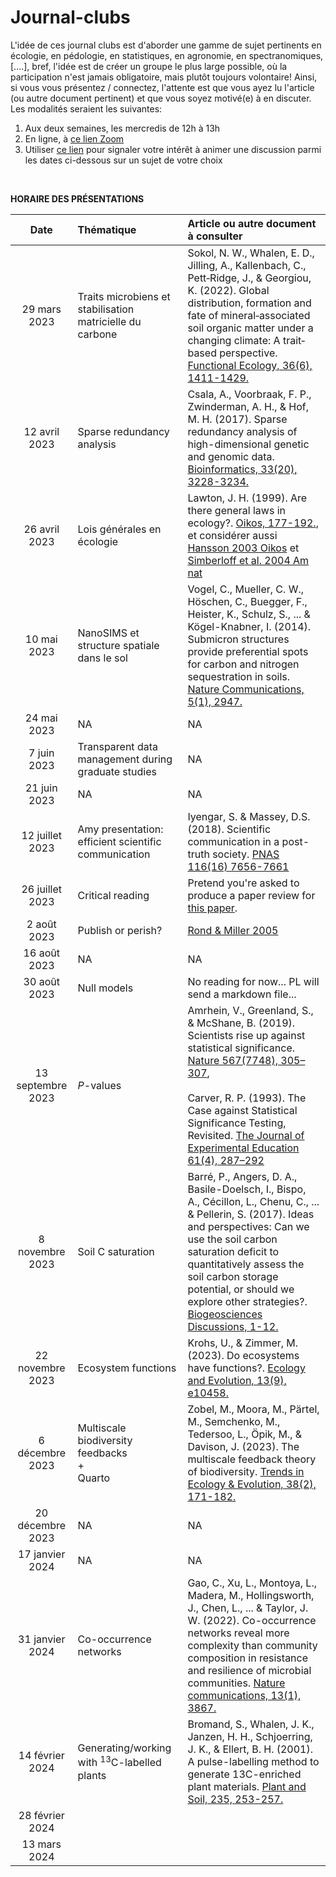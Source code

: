 # Journal-clubs

L'idée de ces journal clubs est d'aborder une gamme de sujet pertinents en écologie, en pédologie, en statistiques, en agronomie, en spectranomiques, [....], bref, l'idée est de créer un groupe le plus large possible, où la participation n'est jamais obligatoire, mais plutôt toujours volontaire! Ainsi, si vous vous présentez / connectez, l'attente est que vous ayez lu l'article (ou autre document pertinent) et que vous soyez motivé(e) à en discuter. Les modalités seraient les suivantes:


1. Aux deux semaines, les mercredis de 12h à 13h
2. En ligne, à [ce lien Zoom](https://umontreal.zoom.us/j/89884221721?pwd=bVNVTHV1SVZOVys1NVVtLytQU2M1dz09)
3. Utiliser [ce lien](https://forms.gle/2yaCDAK7QYEc2hnx8) pour signaler votre intérêt à animer une discussion parmi les dates ci-dessous sur un sujet de votre choix

<br>

**HORAIRE DES PRÉSENTATIONS**

| Date | Thématique | Article ou autre document à consulter |
|:---:|:--------------|:---------------------------------|
|29 mars 2023|Traits microbiens et stabilisation matricielle du carbone|Sokol, N. W., Whalen, E. D., Jilling, A., Kallenbach, C., Pett‐Ridge, J., & Georgiou, K. (2022). Global distribution, formation and fate of mineral‐associated soil organic matter under a changing climate: A trait‐based perspective. [Functional Ecology, 36(6), 1411-1429.](https://doi.org/10.1111/1365-2435.14040)|
|12 avril 2023|Sparse redundancy analysis|Csala, A., Voorbraak, F. P., Zwinderman, A. H., & Hof, M. H. (2017). Sparse redundancy analysis of high-dimensional genetic and genomic data. [Bioinformatics, 33(20), 3228-3234.](https://doi.org/10.1093/bioinformatics/btx374)|
|26 avril 2023|Lois générales en écologie|Lawton, J. H. (1999). Are there general laws in ecology?. [Oikos, 177-192.](https://doi.org/10.2307/3546712), et considérer aussi [Hansson 2003 Oikos](https://doi.org/10.1034/j.1600-0706.2003.12479.x) et [Simberloff et al. 2004 Am nat](https://doi.org/10.1086/420777)|
|10 mai 2023|NanoSIMS et structure spatiale dans le sol|Vogel, C., Mueller, C. W., Höschen, C., Buegger, F., Heister, K., Schulz, S., ... & Kögel-Knabner, I. (2014). Submicron structures provide preferential spots for carbon and nitrogen sequestration in soils. [Nature Communications, 5(1), 2947.](https://www.nature.com/articles/ncomms3947)|
|24 mai 2023|NA|NA|
|7 juin 2023|Transparent data management during graduate studies|NA|
|21 juin 2023|NA|NA|
|12 juillet 2023|Amy presentation: efficient scientific communication|Iyengar, S. & Massey, D.S. (2018). Scientific communication in a post-truth society. [PNAS 116(16) 7656-7661](https://www.pnas.org/doi/full/10.1073/pnas.1805868115)|
|26 juillet 2023|Critical reading|Pretend you're asked to produce a paper review for [this paper](https://link.springer.com/article/10.1007/s00374-017-1217-x).|
|2 août 2023|Publish or perish?|[Rond & Miller 2005](https://journals.sagepub.com/doi/abs/10.1177/1056492605276850)|
|16 août 2023|NA|NA|
|30 août 2023|Null models|No reading for now... PL will send a markdown file...|
|13 septembre 2023|*P*-values|Amrhein, V., Greenland, S., & McShane, B. (2019). Scientists rise up against statistical significance. [Nature 567(7748), 305–307](https://can01.safelinks.protection.outlook.com/?url=https%3A%2F%2Fdoi.org%2F10.1038%2Fd41586-019-00857-9&data=05%7C01%7Cpierre-luc.chagnon%40agr.gc.ca%7Cee0253071d654a5ed57208dbafa1800a%7C9da98bb118574cc387519a49e35d24cd%7C0%7C0%7C638296880403598305%7CUnknown%7CTWFpbGZsb3d8eyJWIjoiMC4wLjAwMDAiLCJQIjoiV2luMzIiLCJBTiI6Ik1haWwiLCJXVCI6Mn0%3D%7C3000%7C%7C%7C&sdata=tF%2BVgS9Lvln6wQfq%2FbAGY%2BvK6ss4O87DI6lmPK8YzRI%3D&reserved=0), <br><br> Carver, R. P. (1993). The Case against Statistical Significance Testing, Revisited. [The Journal of Experimental Education 61(4), 287–292](https://can01.safelinks.protection.outlook.com/?url=http%3A%2F%2Fwww.jstor.org%2Fstable%2F20152382&data=05%7C01%7Cpierre-luc.chagnon%40agr.gc.ca%7Cb82f0c83b52b4e05ae2808dbaf0b4604%7C9da98bb118574cc387519a49e35d24cd%7C0%7C0%7C638296235175995413%7CUnknown%7CTWFpbGZsb3d8eyJWIjoiMC4wLjAwMDAiLCJQIjoiV2luMzIiLCJBTiI6Ik1haWwiLCJXVCI6Mn0%3D%7C3000%7C%7C%7C&sdata=zIXV2Ku2Gw94pt0lTbYFZpY0hgKdbkH5%2BwZw2mTgpI0%3D&reserved=0)|
|8 novembre 2023|Soil C saturation|Barré, P., Angers, D. A., Basile-Doelsch, I., Bispo, A., Cécillon, L., Chenu, C., ... & Pellerin, S. (2017). Ideas and perspectives: Can we use the soil carbon saturation deficit to quantitatively assess the soil carbon storage potential, or should we explore other strategies?. [Biogeosciences Discussions, 1-12.](https://bg.copernicus.org/preprints/bg-2017-395/)|
|22 novembre 2023|Ecosystem functions|Krohs, U., & Zimmer, M. (2023). Do ecosystems have functions?. [Ecology and Evolution, 13(9), e10458.](https://doi.org/10.1002/ece3.10458)|
|6 décembre 2023|Multiscale biodiversity feedbacks <br> + <br> Quarto|Zobel, M., Moora, M., Pärtel, M., Semchenko, M., Tedersoo, L., Öpik, M., & Davison, J. (2023). The multiscale feedback theory of biodiversity. [Trends in Ecology & Evolution, 38(2), 171-182.](https://doi.org/10.1016/j.tree.2022.09.008)|
|20 décembre 2023|NA|NA|
|17 janvier 2024|NA|NA|
|31 janvier 2024|Co-occurrence networks|Gao, C., Xu, L., Montoya, L., Madera, M., Hollingsworth, J., Chen, L., ... & Taylor, J. W. (2022). Co-occurrence networks reveal more complexity than community composition in resistance and resilience of microbial communities. [Nature communications, 13(1), 3867.](https://doi.org/10.1038/s41467-022-31343-y)|
|14 février 2024|Generating/working with <sup>13</sup>C-labelled plants|Bromand, S., Whalen, J. K., Janzen, H. H., Schjoerring, J. K., & Ellert, B. H. (2001). A pulse-labelling method to generate 13C-enriched plant materials. [Plant and Soil, 235, 253-257.](https://doi.org/10.1023/A:1011922103323)|
|28 février 2024|||
|13 mars 2024|||


